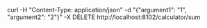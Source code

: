 curl -H "Content-Type: application/json" -d "{\"argument1\": \"1\", \"argument2\": \"2\"}" -X DELETE http://localhost:8102/calculator/sum
